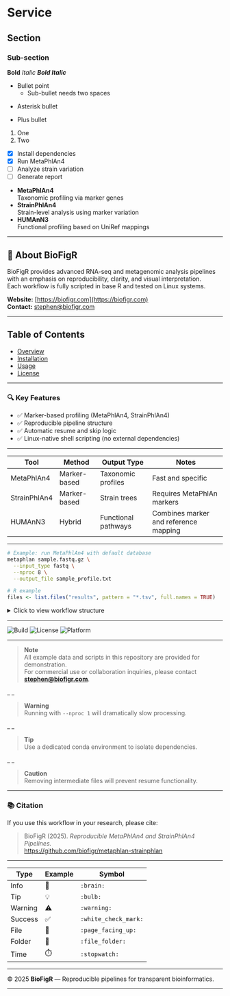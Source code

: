 

# Service

## Section

### Sub-section

**Bold**
*Italic*
***Bold Italic***

- Bullet point
  - Sub-bullet needs two spaces
* Asterisk bullet
+ Plus bullet

1. One
2. Two

- [x] Install dependencies
- [x] Run MetaPhlAn4
- [ ] Analyze strain variation
- [ ] Generate report

- **MetaPhlAn4**<br>Taxonomic profiling via marker genes  
- **StrainPhlAn4**<br>Strain-level analysis using marker variation  
- **HUMAnN3**<br>Functional profiling based on UniRef mappings

---

## 📘 About BioFigR

BioFigR provides advanced RNA-seq and metagenomic analysis pipelines with an emphasis on reproducibility, clarity, and visual interpretation.  
Each workflow is fully scripted in base R and tested on Linux systems.

**Website:** [https://biofigr.com](https://biofigr.com)  
**Contact:** stephen@biofigr.com

---

## Table of Contents
- [Overview](#overview)
- [Installation](#installation)
- [Usage](#usage)
- [License](#license)

---

### 🔍 Key Features

- ✅ Marker-based profiling (MetaPhlAn4, StrainPhlAn4)
- ✅ Reproducible pipeline structure
- ✅ Automatic resume and skip logic
- ✅ Linux-native shell scripting (no external dependencies)

---

| Tool | Method | Output Type | Notes |
|------|---------|-------------|-------|
| MetaPhlAn4 | Marker-based | Taxonomic profiles | Fast and specific |
| StrainPhlAn4 | Marker-based | Strain trees | Requires MetaPhlAn markers |
| HUMAnN3 | Hybrid | Functional pathways | Combines marker and reference mapping |

---

```bash
# Example: run MetaPhlAn4 with default database
metaphlan sample.fastq.gz \
  --input_type fastq \
  --nproc 8 \
  --output_file sample_profile.txt
```

```R
# R example
files <- list.files("results", pattern = "*.tsv", full.names = TRUE)
```

<details>
<summary>Click to view workflow structure</summary>
project/
├── data/
├── results/
├── scripts/
│ ├── run_metaphlan.sh
│ ├── run_humann.sh
└── README.md
</details>

---

![Build](https://img.shields.io/badge/build-passing-brightgreen)
![License](https://img.shields.io/badge/license-MIT-blue)
![Platform](https://img.shields.io/badge/platform-Linux-lightgrey)

---

> **Note**  
> All example data and scripts in this repository are provided for demonstration.  
> For commercial use or collaboration inquiries, please contact **stephen@biofigr.com**.

_ _

> **Warning**  
> Running with `--nproc 1` will dramatically slow processing.

_ _

> **Tip**  
> Use a dedicated conda environment to isolate dependencies.

_ _

> **Caution**  
> Removing intermediate files will prevent resume functionality.

---

### 📚 Citation

If you use this workflow in your research, please cite:

> BioFigR (2025). *Reproducible MetaPhlAn4 and StrainPhlAn4 Pipelines.*  
> https://github.com/biofigr/metaphlan-strainphlan

---

| Type    | Example | Symbol               |
| ------- | ------- | -------------------- |
| Info    | 🧠      | `:brain:`            |
| Tip     | 💡      | `:bulb:`             |
| Warning | ⚠️      | `:warning:`          |
| Success | ✅      | `:white_check_mark:` |
| File    | 📄      | `:page_facing_up:`   |
| Folder  | 📁      | `:file_folder:`      |
| Time    | ⏱️      | `:stopwatch:`        |

---

© 2025 **BioFigR** — Reproducible pipelines for transparent bioinformatics.

---
